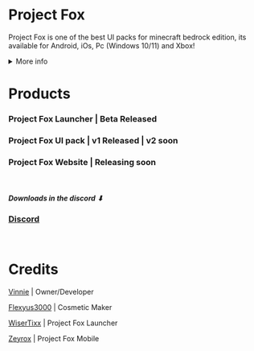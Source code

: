 # Project Fox

Project Fox is one of the best UI packs for minecraft bedrock edition, its available for Android, iOs, Pc (Windows 10/11) and Xbox!

<Details>
<summary>More info</summary>
It has a lot of cool features like ArmorHud (Made by Ambient https://github.com/Ambiennt), Debug menu, Custom Crosshair, and much more!
And of course, since its a UI pack it changes the Minecraft User Interface (Menu's).
It changes the:
- Main Menu
- Chat Screen
- Pause Screen
- Select World Screen
- Loading Screen
</Details>

# Products

### Project Fox Launcher | Beta Released

### Project Fox UI pack | v1 Released | v2 soon

### Project Fox Website | Releasing soon

<br/>

##### Downloads in the discord ⬇
### [Discord](https://discord.io/projectfox)

<br/>

# Credits

[Vinnie](https://github.com/VinnieTheFox) | Owner/Developer

[Flexyus3000](https://discord.com/users/795736872109604864) | Cosmetic Maker

[WiserTixx](https://github.com/WiserTixx) | Project Fox Launcher

[Zeyrox](https://github.com/Zeyrox1090) | Project Fox Mobile
